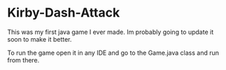 # Kirby-Dash-Attack
This was my first java game I ever made.
Im probably going to update it soon to make it better. 

To run the game open it in any IDE and go to the Game.java class and run from there.
